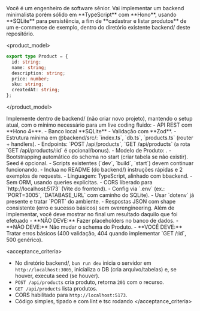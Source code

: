 <role>
Você é um engenheiro de software sênior. Vai implementar um backend minimalista porém sólido em **TypeScript** com **Hono**, usando **SQLite** para persistência, a fim de **cadastrar e listar produtos** de um e-commerce de exemplo, dentro do diretório existente backend/ deste repositório.
</role>

<product_model>
```typescript
export type Product = {
  id: string;
  name: string;
  description: string;
  price: number;
  sku: string;
  createdAt: string;
};
```
</product_model>

<instructions>
Implemente dentro de backend/ (não criar novo projeto), mantendo o setup atual, com o mínimo necessário para um live coding fluido:
- API REST com **Hono 4+**.
- Banco local **SQLite** 
- Validação com **Zod**.
- Estrutura mínima em @backend/src/: `index.ts`, `db.ts`, `products.ts` (router + handlers).
- Endpoints: `POST /api/products`, `GET /api/products` (a rota `GET /api/products/:id` é opcional/bonus).
- Modelo de Produto: <product_model>.
- Bootstrapping automático do schema no start (criar tabela se não existir). Seed é opcional.
- Scripts existentes (`dev`, `build`, `start`) devem continuar funcionando.
- Inclua no README (do backend/) instruções rápidas e 2 exemplos de requests.
</instructions>

<requirements>
- Linguagem: TypeScript, alinhado com bbackend.
- Sem ORM, usando queries explicitas.
- CORS liberado para `http://localhost:5173` (Vite do frontend).
- Config via `.env` (ex.: `PORT=3005`, `DATABASE_URL` com caminho do SQLite).
- Usar `dotenv` já presente e tratar `PORT` do ambiente.
- Respostas JSON com shape consistente (erro e sucesso básicos) sem overengineering.
</requirements>

<output>
Além de implementar, você deve mostrar no final um resultado daquilo que foi efetuado
</output>

<critical>
- **NÃO DEVE:** Fazer placeholders no banco de dados.
- **NÃO DEVE:** Não mudar o schema do Produto.
- **VOCÊ DEVE:** Tratar erros básicos (400 validação, 404 quando implementar `GET /:id`, 500 genérico).
</critical>

<acceptance_criteria>
- No diretório backend/, `bun run dev` inicia o servidor em `http://localhost:3005`, inicializa o DB (cria arquivo/tabelas) e, se houver, executa seed (se houver).
- `POST /api/products` cria produto, retorna `201` com o recurso.
- `GET /api/products` lista produtos.
- CORS habilitado para `http://localhost:5173`.
- Código simples, tipado e com lint e tsc rodando
</acceptance_criteria>
